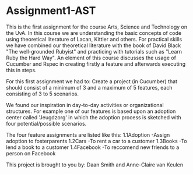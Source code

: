 Assignment1-AST
===============

This is the first assignment for the course Arts, Science and Technology on the UvA. 
In this course we are understanding the basic concepts of code using theoretical literature of Lacan, 
Kittler and others. 
For practical skills we have combined our theoretical literature with the book of David Black 
"The well-grounded Rubyist" and practicing with tutorials such as "Learn Ruby the Hard Way".
An element of this course discusses the usage of Cucumber and Rspec in creating firstly a feature and afterwards 
executing this in steps. 

For this first assignment we had to:
Create a project (in Cucumber) that should consist of a minimum of 3 and a maximum of 5 features, 
each consisting of 3 to 5 scenarios.

We found our inspiration in day-to-day activities or organizational structures.
For example one of our features is based upon an adoption center called 'Jeugdzorg' in which the adoption process is 
sketched with four potential/possible scenarios. 

The four feature assignments are listed like this:
1.1Adoption -Assign adoption to fosterparents
1.2Cars -To rent a car to a customer
1.3Books -To lend a book to a customer
1.4Facebook -To reccomend new friends to a person on Facebook

This project is brought to you by: Daan Smith and Anne-Claire van Keulen 
